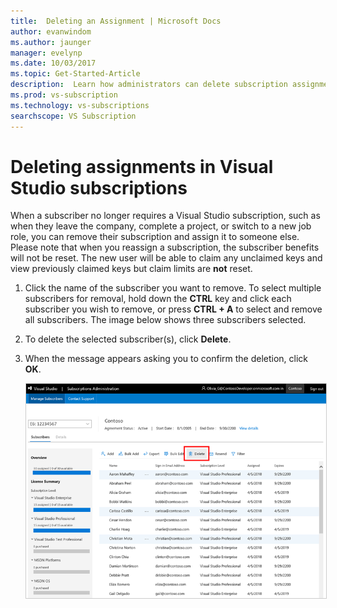 ```yaml
---
title:  Deleting an Assignment | Microsoft Docs
author: evanwindom
ms.author: jaunger
manager: evelynp
ms.date: 10/03/2017
ms.topic: Get-Started-Article
description:  Learn how administrators can delete subscription assignments
ms.prod: vs-subscription
ms.technology: vs-subscriptions
searchscope: VS Subscription
---
```


# Deleting assignments in Visual Studio subscriptions

When a subscriber no longer requires a Visual Studio subscription, such as when they leave the company, complete a project, or switch to a new job role, you can remove their subscription and  assign it to someone else. Please note that when you reassign a subscription, the subscriber benefits will not be reset.  The new user will be able to claim any unclaimed keys and view previously claimed keys but claim limits are **not** reset. 
1.	Click the name of the subscriber you want to remove. To select multiple subscribers for removal, hold down the **CTRL** key and click each subscriber you wish to remove, or press **CTRL + A** to select and remove all subscribers. The image below shows three subscribers selected.
2.	To delete the selected subscriber(s), click **Delete**. 
3.  When the message appears asking you to confirm the deletion, click **OK**. 

    <img alt="Delete subscribers" src="_img\delete-license\delete-subscribers.png" style="border: 1px solid #CCCCCC" />